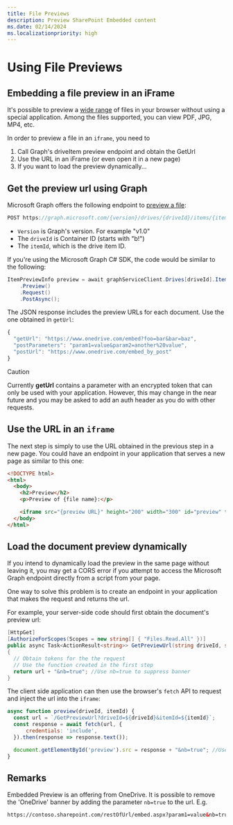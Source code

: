 ```yaml
---
title: File Previews
description: Preview SharePoint Embedded content
ms.date: 02/14/2024
ms.localizationpriority: high
---
```


# Using File Previews

## Embedding a file preview in an iFrame

It's possible to preview a [wide range](https://support.microsoft.com/office/file-types-supported-for-previewing-files-in-onedrive-sharepoint-and-teams-e054cd0f-8ef2-4ccb-937e-26e37419c5e4) of files in your browser without using a special application. Among the files supported, you can view PDF, JPG, MP4, etc.

In order to preview a file in an `iframe`, you need to

1. Call Graph's driveItem preview endpoint and obtain the GetUrl
1. Use the URL in an iFrame (or even open it in a new page)
1. If you want to load the preview dynamically...

## Get the preview url using Graph

Microsoft Graph offers the following endpoint to [preview a file](/graph/api/driveitem-preview):

```javascript
POST https://graph.microsoft.com/{version}/drives/{driveId}/items/{itemId}/preview
```

- `Version` is Graph's version. For example "v1.0"
- The `driveId` is Container ID (starts with "b!")
- The `itemId`, which is the drive item ID.

If you're using the Microsoft Graph C# SDK, the code would be similar to the following:

```csharp
ItemPreviewInfo preview = await graphServiceClient.Drives[driveId].Items[itemId]
    .Preview()
    .Request()
    .PostAsync();
```

The JSON response includes the preview URLs for each document. Use the one obtained in `getUrl`:

```javascript
{
  "getUrl": "https://www.onedrive.com/embed?foo=bar&bar=baz",
  "postParameters": "param1=value&param2=another%20value",
  "postUrl": "https://www.onedrive.com/embed_by_post"
}
```

> [!CAUTION]
> Currently **getUrl** contains a parameter with an encrypted token that can only be used with your application. However, this may change in the near future and you may be asked to add an auth header as you do with  other requests.

## Use the URL in an `iframe`

The next step is simply to use the URL obtained in the previous step in a new page. You could have an endpoint in your application that serves a new page as similar to this one:

```html
<!DOCTYPE html>
<html>
  <body>
    <h2>Preview</h2>
    <p>Preview of {file name}:</p>

    <iframe src="{preview URL}" height="200" width="300" id="preview" title="Iframe Example"></iframe>
  </body>
</html>
```

## Load the document preview dynamically

If you intend to dynamically load the preview in the same page without leaving it, you may get a CORS error if you attempt to access the Microsoft Graph endpoint directly from a script from your page.

One way to solve this problem is to create an endpoint in your application that makes the request and returns the url.

For example, your server-side code should first obtain the document's preview url:

```csharp
[HttpGet]
[AuthorizeForScopes(Scopes = new string[] { "Files.Read.All" })]
public async Task<ActionResult<string>> GetPreviewUrl(string driveId, string itemId)
{
  // Obtain tokens for the the request
  // Use the function created in the first step
  return url + "&nb=true"; //Use nb=true to suppress banner
}
```

The client side application can then use the browser's `fetch` API to request and inject the url into the `iframe`:

```javascript
async function preview(driveId, itemId) {
  const url = `/GetPreviewUrl?driveId=${driveId}&itemId=${itemId}`;
  const response = await fetch(url, {
      credentials: 'include',
  }).then(response => response.text());

  document.getElementById('preview').src = response + "&nb=true"; //Use nb=true to suppress banner
}
```

## Remarks

Embedded Preview is an offering from OneDrive. It is possible to remove the 'OneDrive' banner by adding the parameter `nb=true` to the url. E.g.

```html
https://contoso.sharepoint.com/restOfUrl/embed.aspx?param1=value&nb=true
```
